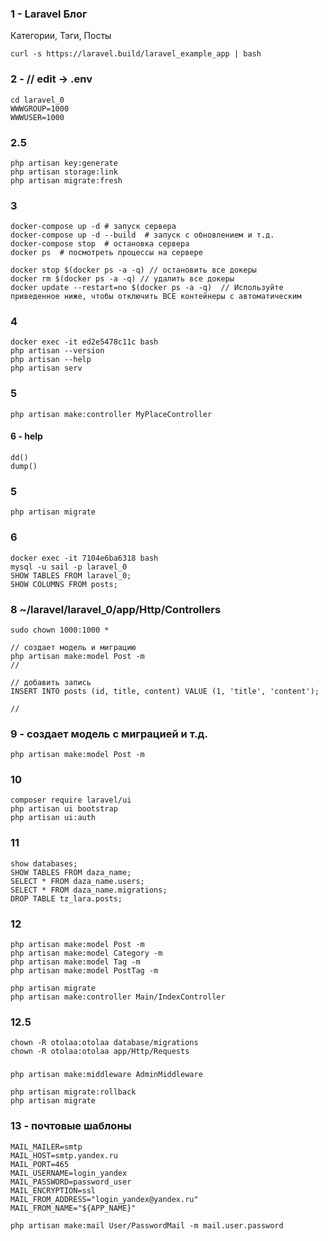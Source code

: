 ### 1 - Laravel Блог
Категории, Тэги, Посты
```
curl -s https://laravel.build/laravel_example_app | bash
```

### 2 - // edit -> .env
```
cd laravel_0
WWWGROUP=1000
WWWUSER=1000
```

### 2.5
```
php artisan key:generate
php artisan storage:link
php artisan migrate:fresh
```

### 3
```
docker-compose up -d # запуск сервера
docker-compose up -d --build  # запуск с обновлением и т.д.
docker-compose stop  # остановка сервера
docker ps  # посмотреть процессы на сервере 

docker stop $(docker ps -a -q) // остановить все докеры
docker rm $(docker ps -a -q) // удалить все докеры
docker update --restart=no $(docker ps -a -q)  // Используйте приведенное ниже, чтобы отключить ВСЕ контейнеры с автоматическим 
```

### 4
```
docker exec -it ed2e5478c11c bash
php artisan --version
php artisan --help
php artisan serv
```

### 5
```
php artisan make:controller MyPlaceController
```

#### 6 - help
```
dd()
dump()
```

### 5
```
php artisan migrate
```

### 6
```
docker exec -it 7104e6ba6318 bash
mysql -u sail -p laravel_0
SHOW TABLES FROM laravel_0;
SHOW COLUMNS FROM posts;
```

### 8  ~/laravel/laravel_0/app/Http/Controllers
```
sudo chown 1000:1000 *

// создает модель и миграцию
php artisan make:model Post -m
//

// добавить запись
INSERT INTO posts (id, title, content) VALUE (1, 'title', 'content');

//

```
### 9 - создает модель с миграцией и т.д.
```
php artisan make:model Post -m
```

### 10 
```
composer require laravel/ui
php artisan ui bootstrap
php artisan ui:auth
```
### 11
```
show databases;
SHOW TABLES FROM daza_name;
SELECT * FROM daza_name.users;
SELECT * FROM daza_name.migrations;
DROP TABLE tz_lara.posts;
```
### 12
```
php artisan make:model Post -m
php artisan make:model Category -m
php artisan make:model Tag -m
php artisan make:model PostTag -m

php artisan migrate
php artisan make:controller Main/IndexController
```

### 12.5
```
chown -R otolaa:otolaa database/migrations
chown -R otolaa:otolaa app/Http/Requests
```

### 
```
php artisan make:middleware AdminMiddleware

php artisan migrate:rollback
php artisan migrate
```

### 13 - почтовые шаблоны
```
MAIL_MAILER=smtp
MAIL_HOST=smtp.yandex.ru
MAIL_PORT=465
MAIL_USERNAME=login_yandex
MAIL_PASSWORD=password_user
MAIL_ENCRYPTION=ssl
MAIL_FROM_ADDRESS="login_yandex@yandex.ru"
MAIL_FROM_NAME="${APP_NAME}"
```

```
php artisan make:mail User/PasswordMail -m mail.user.password
```
